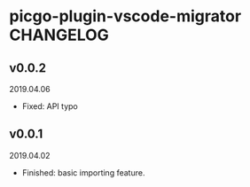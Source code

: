 # picgo-plugin-vscode-migrator CHANGELOG

## v0.0.2

2019.04.06

- Fixed: API typo

## v0.0.1

2019.04.02

- Finished: basic importing feature.